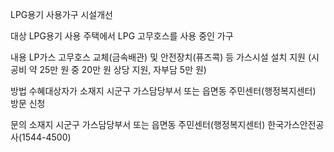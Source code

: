 LPG용기 사용가구 시설개선

대상
 LPG용기 사용 주택에서 LPG 고무호스를 사용 중인 가구

내용
 LP가스 고무호스 교체(금속배관) 및 안전장치(퓨즈콕) 등 가스시설 설치 지원 (시공비 약 25만 원 중 20만 원 상당 지원, 자부담 5만 원)

방법
 수혜대상자가 소재지 시군구 가스담당부서 또는 읍면동 주민센터(행정복지센터) 방문 신청

문의
 소재지 시군구 가스담당부서 또는 읍면동 주민센터(행정복지센터)
 한국가스안전공사(1544-4500)

